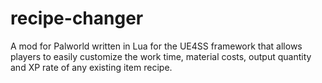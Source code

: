 # recipe-changer
A mod for Palworld written in Lua for the UE4SS framework that allows players to easily customize the work time, material costs, output quantity and XP rate of any existing item recipe.
